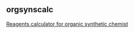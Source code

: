 ## orgsynscalc

[Reagents calculator for organic synthetic chemist](https://tsuchiya-ryo.github.io/orgsynscalc/)
